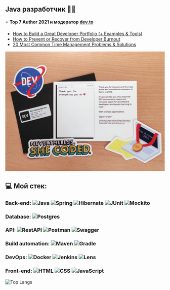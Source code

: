 ## Java разработчик 🦸‍♀️

⭐️ **Top 7 Author 2021 и модератор [dev.to](https://dev.to/coffeestasia)** 

- [How to Build a Great Developer Portfolio (+ Examples & Tools)](https://dev.to/actitime/how-to-build-a-great-developer-portfolio-examples-tools-bkj)
- [How to Prevent or Recover from Developer Burnout](https://dev.to/actitime/how-to-prevent-or-recover-from-developer-burnout-3g5f)
- [20 Most Common Time Management Problems & Solutions](https://dev.to/actitime/20-most-common-time-management-problems-solutions-3abb)

![](https://github.com/cptntotoro/cptntotoro/blob/main/top-author-devto-2021.jpg?raw=true)

## 💻 Мой стек:
### Back-end: ![Java](https://img.shields.io/badge/-Java-F29111?style=for-the-badge&logo=java&logoColor=white) ![Spring](https://img.shields.io/badge/-Spring-6AAD3D?style=for-the-badge&logo=spring&logoColor=white) ![Hibernate](https://img.shields.io/badge/-Hibernate-717c88?style=for-the-badge&logo=hibernate&logoColor=white) ![JUnit](https://img.shields.io/badge/-junit-6CA315?style=for-the-badge&logo=junit&logoColor=C60000) ![Mockito](https://img.shields.io/badge/-mockito-6CA315?style=for-the-badge&logo=mockito&logoColor=90fd87) 
### Database: ![Postgres](https://img.shields.io/badge/-postgresql-31648C?style=for-the-badge&logo=postgresql&logoColor=FFFFFF) 
### API: ![RestAPI](https://img.shields.io/badge/-rest%20api-007EC0?style=for-the-badge&logo=restapi&logoColor=275ecf) ![Postman](https://img.shields.io/badge/Postman-FF6C37?style=for-the-badge&logo=postman&logoColor=white) ![Swagger](https://img.shields.io/badge/Swagger-6AAD3D?style=for-the-badge&logo=swagger&logoColor=white)
### Build automation: ![Maven](https://img.shields.io/badge/-Maven-7D2675?style=for-the-badge&logo=apache&logoColor=white) ![Gradle](https://img.shields.io/badge/Gradle-032D39?style=for-the-badge&logo=gradle&logoColor=white)
### DevOps: ![Docker](https://img.shields.io/badge/-Docker-27519C?style=for-the-badge&logo=docker&logoColor=white) ![Jenkins](https://img.shields.io/badge/-Jenkins-CB3631?style=for-the-badge&logo=jenkins&logoColor=white) ![Lens](https://img.shields.io/badge/-Lens-27519C?style=for-the-badge&logo=lens&logoColor=white)
### Front-end: ![HTML](https://img.shields.io/badge/HTML-E96125?style=for-the-badge&logo=HTML5&logoColor=white) ![CSS](https://img.shields.io/badge/CSS-1C84C1?style=for-the-badge&logo=CSS3&logoColor=white) ![JavaScript](https://img.shields.io/badge/javascript-F29111?style=for-the-badge&logo=javascript&logoColor=white)

![Top Langs](https://github-readme-stats.vercel.app/api/top-langs/?username=cptntotoro&layout=compact)
